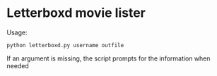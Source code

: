 # Letterboxd movie lister

Usage:

	python letterboxd.py username outfile
	
If an argument is missing, the script prompts for the information when needed
